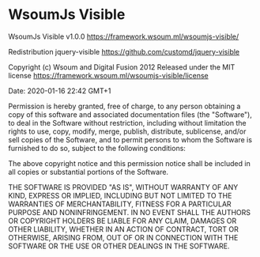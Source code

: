 # WsoumJs Visible

   WsoumJs Visible v1.0.0
   https://framework.wsoum.ml/wsoumjs-visible/
  
   Redistribution jquery-visible
   https://github.com/customd/jquery-visible
  
   Copyright (c) Wsoum and Digital Fusion 2012
   Released under the MIT license
   https://framework.wsoum.ml/wsoumjs-visible/license
  
   Date: 2020-01-16 22:42 GMT+1

Permission is hereby granted, free of charge, to any person obtaining
a copy of this software and associated documentation files (the
"Software"), to deal in the Software without restriction, including
without limitation the rights to use, copy, modify, merge, publish,
distribute, sublicense, and/or sell copies of the Software, and to
permit persons to whom the Software is furnished to do so, subject to
the following conditions:

The above copyright notice and this permission notice shall be
included in all copies or substantial portions of the Software.

THE SOFTWARE IS PROVIDED "AS IS", WITHOUT WARRANTY OF ANY KIND,
EXPRESS OR IMPLIED, INCLUDING BUT NOT LIMITED TO THE WARRANTIES OF
MERCHANTABILITY, FITNESS FOR A PARTICULAR PURPOSE AND
NONINFRINGEMENT. IN NO EVENT SHALL THE AUTHORS OR COPYRIGHT HOLDERS BE
LIABLE FOR ANY CLAIM, DAMAGES OR OTHER LIABILITY, WHETHER IN AN ACTION
OF CONTRACT, TORT OR OTHERWISE, ARISING FROM, OUT OF OR IN CONNECTION
WITH THE SOFTWARE OR THE USE OR OTHER DEALINGS IN THE SOFTWARE.